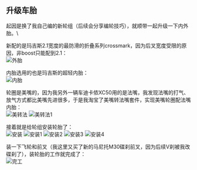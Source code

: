 ## 升级车胎
起因是换了我自己编的新轮组（后续会分享编轮技巧），就顺带一起升级一下内外胎。\

新配的是玛吉斯2.1宽度的最防滑的折叠系列crossmark，因为后叉宽度受限的原因，非boost只能配到2.1：\
![外胎](../images/0-维修自行车/15-升级车胎/外胎.webp)

内胎选用的也是玛吉斯的超轻内胎：\
![内胎](../images/0-维修自行车/15-升级车胎/内胎.webp)

轮圈是美嘴的，因为我另外一辆车迪卡侬XC50用的是法嘴，我发现法嘴的打气、放气方式都比美嘴先进很多，于是我淘宝了美嘴转法嘴套件，实现美嘴轮圈配法嘴内胎：\
![美转法](../images/0-维修自行车/15-升级车胎/美转法.webp)
![美转法1](../images/0-维修自行车/15-升级车胎/美转法1.webp)

接着就是给轮组安装轮胎了：\
![安装](../images/0-维修自行车/15-升级车胎/安装.webp)
![安装1](../images/0-维修自行车/15-升级车胎/安装1.webp)
![安装2](../images/0-维修自行车/15-升级车胎/安装2.webp)
![安装3](../images/0-维修自行车/15-升级车胎/安装3.webp)
![安装4](../images/0-维修自行车/15-升级车胎/安装4.jpg)

装一下飞轮和前叉（我这里又买了新的马尼托M30碟刹前叉，因为后续V刹被我改碟刹了），装轮胎的工作就完成了：\
![完工](../images/0-维修自行车/15-升级车胎/完工.webp)